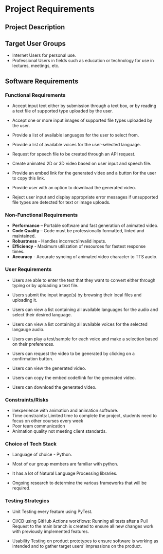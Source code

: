 # **Project Requirements**

## **Project Description**

## **Target User Groups**

- Internet Users for personal use.
- Professional Users in fields such as education or technology for use in lectures, meetings, etc.

## **Software Requirements**

### **Functional Requirements**

- Accept input text either by submission through a text box, or by reading a text file of supported type uploaded by the user.

- Accept one or more input images of supported file types uploaded by the user.

- Provide a list of available languages for the user to select from.

- Provide a list of available voices for the user-selected language.

- Request for speech file to be created through an API request.

- Create animated 2D or 3D video based on user input and speech file.

- Provide an embed link for the generated video and a button for the user to copy this link.

- Provide user with an option to download the generated video.

- Reject user input and display appropriate error messages if unsupported file types are detected for text or image uploads.

### **Non-Functional Requirements**

- **Performance** – Portable software and fast generation of animated video.
- **Code Quality** – Code must be professionally formatted, linted and maintained.
- **Robustness** - Handles incorrect/invalid inputs.
- **Efficiency** - Maximum utilization of resources for fastest response times.
- **Accuracy** - Accurate syncing of animated video character to TTS audio.

### **User Requirements**

- Users are able to enter the text that they want to convert either through typing or by uploading a text file.

- Users submit the input image(s) by browsing their local files and uploading it.

- Users can view a list containing all available languages for the audio and select their desired language.

- Users can view a list containing all available voices for the selected langauge audio.

- Users can play a test/sample for each voice and make a selection based on their preferences.

- Users can request the video to be generated by clicking on a confirmation button.

- Users can view the generated video.

- Users can copy the embed code/link for the generated video.

- Users can download the generated video.

### **Constraints/Risks**

- Inexperience with animation and animation software.
- Time constraints: Limited time to complete the project, students need to focus on other courses every week
- Poor team communication
- Animation quality not meeting client standards.

### **Choice of Tech Stack**

- Language of choice - Python.

- Most of our group members are familiar with python.

- It has a lot of Natural Language Processing libraries.

- Ongoing research to determine the various frameworks that will be required.


### **Testing Strategies**

- Unit Testing every feature using PyTest.

- CI/CD using GitHub Actions workflows: Running all tests after a Pull Request to the main branch is created to ensure all new changes work with previously implemented features.

- Usability Testing on product prototypes to ensure software is working as intended and to gather target users' impressions on the product.